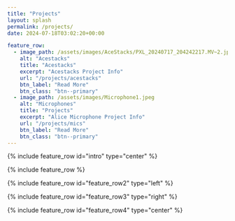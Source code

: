 ```yaml
---
title: "Projects"
layout: splash
permalink: /projects/
date: 2024-07-18T03:02:20+00:00

feature_row:
  - image_path: /assets/images/AceStacks/PXL_20240717_204242217.MV~2.jpg
    alt: "Acestacks"
    title: "Acestacks"
    excerpt: "Acestacks Project Info"
    url: "/projects/acestacks"
    btn_label: "Read More"
    btn_class: "btn--primary"
  - image_path: /assets/images/Microphone1.jpeg
    alt: "Microphones"
    title: "Projects"
    excerpt: "Alice Microphone Project Info"
    url: "/projects/mics"
    btn_label: "Read More"
    btn_class: "btn--primary"
---
```


{% include feature_row id="intro" type="center" %}

{% include feature_row %}

{% include feature_row id="feature_row2" type="left" %}

{% include feature_row id="feature_row3" type="right" %}

{% include feature_row id="feature_row4" type="center" %}